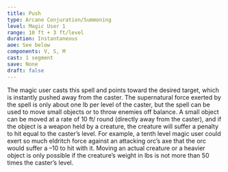 ```yaml
---
title: Push
type: Arcane Conjuration/Summoning
level: Magic User 1
range: 10 ft + 3 ft/level
duration: Instantaneous
aoe: See below
components: V, S, M
cast: 1 segment
save: None
draft: false
---
```


The magic user casts this spell and points toward the desired target, which is instantly pushed away from the caster. The supernatural force exerted by the spell is only about one lb per level of the caster, but the spell can be used to move small objects or to throw enemies off balance. A small object can be moved at a rate of 10 ft/ round (directly away from the caster), and if the object is a weapon held by a creature, the creature will suffer a penalty to hit equal to the caster’s level. For example, a tenth level magic user could exert so much eldritch force against an attacking orc’s axe that the orc would suffer a –10 to hit with it. Moving an actual creature or a heavier object is only possible if the creature’s weight in lbs is not more than 50 times the caster’s level.
